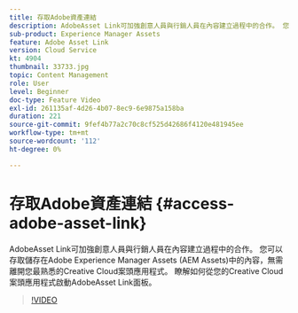 ```yaml
---
title: 存取Adobe資產連結
description: AdobeAsset Link可加強創意人員與行銷人員在內容建立過程中的合作。 您可以存取儲存在Adobe Experience Manager Assets (AEM Assets)中的內容，無需離開您最熟悉的Creative Cloud案頭應用程式。 瞭解如何從您的Creative Cloud案頭應用程式啟動AdobeAsset Link面板。
sub-product: Experience Manager Assets
feature: Adobe Asset Link
version: Cloud Service
kt: 4904
thumbnail: 33733.jpg
topic: Content Management
role: User
level: Beginner
doc-type: Feature Video
exl-id: 261135af-4d26-4b07-8ec9-6e9875a158ba
duration: 221
source-git-commit: 9fef4b77a2c70c8cf525d42686f4120e481945ee
workflow-type: tm+mt
source-wordcount: '112'
ht-degree: 0%

---
```


# 存取Adobe資產連結 {#access-adobe-asset-link}

AdobeAsset Link可加強創意人員與行銷人員在內容建立過程中的合作。 您可以存取儲存在Adobe Experience Manager Assets (AEM Assets)中的內容，無需離開您最熟悉的Creative Cloud案頭應用程式。 瞭解如何從您的Creative Cloud案頭應用程式啟動AdobeAsset Link面板。

>[!VIDEO](https://video.tv.adobe.com/v/33733?quality=12&learn=on)
